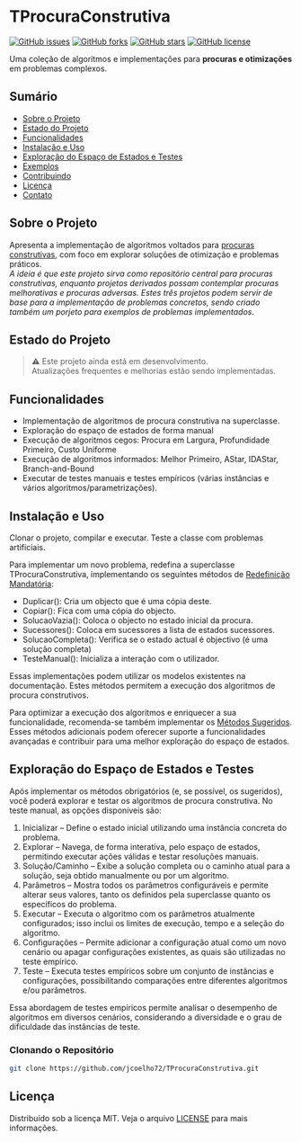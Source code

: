 # TProcuraConstrutiva

[![GitHub issues](https://img.shields.io/github/issues/jcoelho72/TProcuraConstrutiva.svg)](https://github.com/jcoelho72/TProcuraConstrutiva/issues)
[![GitHub forks](https://img.shields.io/github/forks/jcoelho72/TProcuraConstrutiva.svg)](https://github.com/jcoelho72/TProcuraConstrutiva/network)
[![GitHub stars](https://img.shields.io/github/stars/jcoelho72/TProcuraConstrutiva.svg)](https://github.com/jcoelho72/TProcuraConstrutiva/stargazers)
[![GitHub license](https://img.shields.io/github/license/jcoelho72/TProcuraConstrutiva.svg)](https://jcoelho72.github.io/TProcuraConstrutiva/LICENSE.txt)

Uma coleção de algoritmos e implementações para **procuras e otimizações** em problemas complexos.

## Sumário

- [Sobre o Projeto](#sobre-o-projeto)
- [Estado do Projeto](#estado-do-projeto)
- [Funcionalidades](#funcionalidades)
- [Instalação e Uso](#instalação-e-uso)
- [Exploração do Espaço de Estados e Testes](#exploração-do-espaço-de-estados-e-testes)
- [Exemplos](#exemplos)
- [Contribuindo](#contribuindo)
- [Licença](#licença)
- [Contato](#contato)

## Sobre o Projeto

Apresenta a implementação de algoritmos voltados para [procuras construtivas](#), com foco em explorar soluções de otimização e problemas práticos.  
*A ideia é que este projeto sirva como repositório central para procuras construtivas, enquanto projetos derivados possam contemplar procuras melhorativas e procuras adversas. Estes três projetos podem servir de base para a implementação de problemas concretos, sendo criado também um porjeto para  exemplos de problemas implementados.*

## Estado do Projeto

> :warning: Este projeto ainda está em desenvolvimento.  
> Atualizações frequentes e melhorias estão sendo implementadas.

## Funcionalidades

- Implementação de algoritmos de procura construtiva na superclasse.
- Exploração do espaço de estados de forma manual
- Execução de algoritmos cegos: Procura em Largura, Profundidade Primeiro, Custo Uniforme
- Execução de algoritmos informados: Melhor Primeiro, AStar, IDAStar, Branch-and-Bound
- Executar de testes manuais e testes empíricos (várias instâncias e vários algoritmos/parametrizações).

## Instalação e Uso

Clonar o projeto, compilar e executar. Teste a classe com problemas artificiais. 

Para implementar um novo problema, redefina a superclasse TProcuraConstrutiva, implementando os seguintes métodos de [Redefinição Mandatória](https://jcoelho72.github.io/TProcuraConstrutiva/group__RedefinicaoMandatoria.html):

- Duplicar(): Cria um objecto que é uma cópia deste.
- Copiar(): Fica com uma cópia do objecto.
- SolucaoVazia(): Coloca o objecto no estado inicial da procura.
- Sucessores(): Coloca em sucessores a lista de estados sucessores.
- SolucaoCompleta(): Verifica se o estado actual é objectivo (é uma solução completa)
- TesteManual(): Inicializa a interação com o utilizador.

Essas implementações podem utilizar os modelos existentes na documentação. Estes métodos permitem a execução dos algoritmos de procura construtivos. 

Para optimizar a execução dos algoritmos e enriquecer a sua funcionalidade, recomenda-se também implementar os 
[Métodos Sugeridos](https://jcoelho72.github.io/TProcuraConstrutiva/group__RedefinicaoSugerida.html). Esses métodos adicionais podem oferecer suporte a funcionalidades avançadas e contribuir para uma melhor exploração do espaço de estados.

## Exploração do Espaço de Estados e Testes

Após implementar os métodos obrigatórios (e, se possível, os sugeridos), você poderá explorar e testar os algoritmos de procura construtiva. No teste manual, as opções disponíveis são:

1. Inicializar – Define o estado inicial utilizando uma instância concreta do problema.
2. Explorar – Navega, de forma interativa, pelo espaço de estados, permitindo executar ações válidas e testar resoluções manuais.
3. Solução/Caminho – Exibe a solução completa ou o caminho atual para a solução, seja obtido manualmente ou por um algoritmo.
4. Parâmetros – Mostra todos os parâmetros configuráveis e permite alterar seus valores, tanto os definidos pela superclasse quanto os específicos do problema.
5. Executar – Executa o algoritmo com os parâmetros atualmente configurados; isso inclui os limites de execução, tempo e a seleção do algoritmo.
6. Configurações – Permite adicionar a configuração atual como um novo cenário ou apagar configurações existentes, as quais são utilizadas no teste empírico.
7. Teste – Executa testes empíricos sobre um conjunto de instâncias e configurações, possibilitando comparações entre diferentes algoritmos e/ou parâmetros.

Essa abordagem de testes empíricos permite analisar o desempenho de algoritmos em diversos cenários, considerando a diversidade e o grau de dificuldade das instâncias de teste.

### Clonando o Repositório
```bash
git clone https://github.com/jcoelho72/TProcuraConstrutiva.git
```

## Licença
Distribuído sob a licença MIT. Veja o arquivo [LICENSE](https://jcoelho72.github.io/TProcuraConstrutiva/LICENSE.txt) para mais informações.
